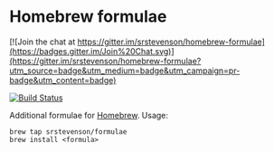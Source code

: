 Homebrew formulae
=================

[![Join the chat at https://gitter.im/srstevenson/homebrew-formulae](https://badges.gitter.im/Join%20Chat.svg)](https://gitter.im/srstevenson/homebrew-formulae?utm_source=badge&utm_medium=badge&utm_campaign=pr-badge&utm_content=badge)

[![Build Status](https://travis-ci.org/srstevenson/homebrew-formulae.svg)](https://travis-ci.org/srstevenson/homebrew-formulae)

Additional formulae for [Homebrew](http://brew.sh/).  Usage:

    brew tap srstevenson/formulae
    brew install <formula>
